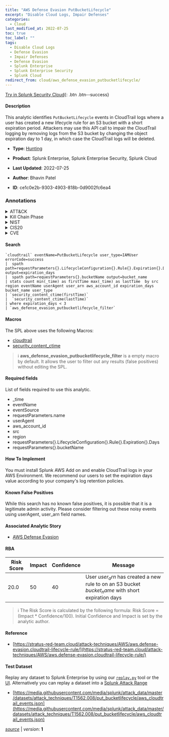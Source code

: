 ```yaml
---
title: "AWS Defense Evasion PutBucketLifecycle"
excerpt: "Disable Cloud Logs, Impair Defenses"
categories:
  - Cloud
last_modified_at: 2022-07-25
toc: true
toc_label: ""
tags:
  - Disable Cloud Logs
  - Defense Evasion
  - Impair Defenses
  - Defense Evasion
  - Splunk Enterprise
  - Splunk Enterprise Security
  - Splunk Cloud
redirect_from: cloud/aws_defense_evasion_putbucketlifecycle/
---
```




[Try in Splunk Security Cloud](https://www.splunk.com/en_us/cyber-security.html){: .btn .btn--success}

#### Description

This analytic identifies `PutBucketLifecycle` events in CloudTrail logs where a user has created a new lifecycle rule for an S3 bucket with a short expiration period. Attackers may use this API call to impair the CloudTrail logging by removing logs from the S3 bucket by changing the object expiration day to 1 day, in which case the CloudTrail logs will be deleted.

- **Type**: [Hunting](https://github.com/splunk/security_content/wiki/Detection-Analytic-Types)
- **Product**: Splunk Enterprise, Splunk Enterprise Security, Splunk Cloud

- **Last Updated**: 2022-07-25
- **Author**: Bhavin Patel
- **ID**: ce1c0e2b-9303-4903-818b-0d9002fc6ea4

### Annotations
<details>
  <summary>ATT&CK</summary>

<div markdown="1">

#### [ATT&CK](https://attack.mitre.org/)

| ID          | Technique   | Tactic         |
| ----------- | ----------- |--------------- |
| [T1562.008](https://attack.mitre.org/techniques/T1562/008/) | Disable Cloud Logs | Defense Evasion |

| [T1562](https://attack.mitre.org/techniques/T1562/) | Impair Defenses | Defense Evasion |

</div>
</details>


<details>
  <summary>Kill Chain Phase</summary>

<div markdown="1">

* Actions on Objectives


</div>
</details>


<details>
  <summary>NIST</summary>

<div markdown="1">

* DE.CM



</div>
</details>

<details>
  <summary>CIS20</summary>

<div markdown="1">

* CIS 3
* CIS 5
* CIS 16



</div>
</details>

<details>
  <summary>CVE</summary>

<div markdown="1">


</div>
</details>


#### Search

```
`cloudtrail` eventName=PutBucketLifecycle user_type=IAMUser errorCode=success 
|  spath path=requestParameters{}.LifecycleConfiguration{}.Rule{}.Expiration{}.Days output=expiration_days 
|  spath path=requestParameters{}.bucketName output=bucket_name 
| stats count min(_time) as firstTime max(_time) as lastTime  by src region eventName userAgent user_arn aws_account_id expiration_days  bucket_name user_type
| `security_content_ctime(firstTime)` 
|  `security_content_ctime(lastTime)` 
| where expiration_days < 3 
| `aws_defense_evasion_putbucketlifecycle_filter`
```

#### Macros
The SPL above uses the following Macros:
* [cloudtrail](https://github.com/splunk/security_content/blob/develop/macros/cloudtrail.yml)
* [security_content_ctime](https://github.com/splunk/security_content/blob/develop/macros/security_content_ctime.yml)

> :information_source:
> **aws_defense_evasion_putbucketlifecycle_filter** is a empty macro by default. It allows the user to filter out any results (false positives) without editing the SPL.



#### Required fields
List of fields required to use this analytic.
* _time
* eventName
* eventSource
* requestParameters.name
* userAgent
* aws_account_id
* src
* region
* requestParameters{}.LifecycleConfiguration{}.Rule{}.Expiration{}.Days
* requestParameters{}.bucketName



#### How To Implement
You must install Splunk AWS Add on and enable CloudTrail logs in your AWS Environment. We recommend our users to set the expiration days value according to your company&#39;s log retention policies.
#### Known False Positives
While this search has no known false positives, it is possible that it is a legitimate admin activity. Please consider filtering out these noisy events using userAgent, user_arn field names.

#### Associated Analytic Story
* [AWS Defense Evasion](/stories/aws_defense_evasion)




#### RBA

| Risk Score  | Impact      | Confidence   | Message      |
| ----------- | ----------- |--------------|--------------|
| 20.0 | 50 | 40 | User $user_arn$ has created a new rule to on an S3 bucket $bucket_name$ with short expiration days |


> :information_source:
> The Risk Score is calculated by the following formula: Risk Score = (Impact * Confidence/100). Initial Confidence and Impact is set by the analytic author.


#### Reference

* [https://stratus-red-team.cloud/attack-techniques/AWS/aws.defense-evasion.cloudtrail-lifecycle-rule/](https://stratus-red-team.cloud/attack-techniques/AWS/aws.defense-evasion.cloudtrail-lifecycle-rule/)



#### Test Dataset
Replay any dataset to Splunk Enterprise by using our [`replay.py`](https://github.com/splunk/attack_data#using-replaypy) tool or the [UI](https://github.com/splunk/attack_data#using-ui).
Alternatively you can replay a dataset into a [Splunk Attack Range](https://github.com/splunk/attack_range#replay-dumps-into-attack-range-splunk-server)

* [https://media.githubusercontent.com/media/splunk/attack_data/master/datasets/attack_techniques/T1562.008/put_bucketlifecycle/aws_cloudtrail_events.json](https://media.githubusercontent.com/media/splunk/attack_data/master/datasets/attack_techniques/T1562.008/put_bucketlifecycle/aws_cloudtrail_events.json)



[*source*](https://github.com/splunk/security_content/tree/develop/detections/cloud/aws_defense_evasion_putbucketlifecycle.yml) \| *version*: **1**